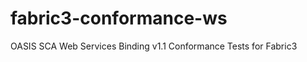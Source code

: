 fabric3-conformance-ws
======================

OASIS SCA Web Services Binding v1.1 Conformance Tests for Fabric3